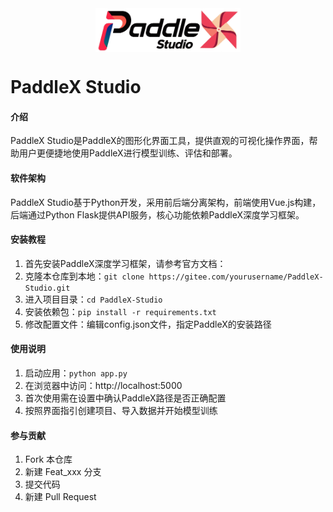 <img src="templates/assets/banner.png" height="70" style="display: block; margin: 0 auto;">

# PaddleX Studio

#### 介绍
PaddleX Studio是PaddleX的图形化界面工具，提供直观的可视化操作界面，帮助用户更便捷地使用PaddleX进行模型训练、评估和部署。

#### 软件架构
PaddleX Studio基于Python开发，采用前后端分离架构，前端使用Vue.js构建，后端通过Python Flask提供API服务，核心功能依赖PaddleX深度学习框架。

#### 安装教程

1. 首先安装PaddleX深度学习框架，请参考官方文档：<mcurl name="PaddleX安装指南" url="https://paddlepaddle.github.io/PaddleX/latest/index.html"></mcurl>
2. 克隆本仓库到本地：`git clone https://gitee.com/yourusername/PaddleX-Studio.git`
3. 进入项目目录：`cd PaddleX-Studio`
4. 安装依赖包：`pip install -r requirements.txt`
5. 修改配置文件：编辑config.json文件，指定PaddleX的安装路径

#### 使用说明

1. 启动应用：`python app.py`
2. 在浏览器中访问：http://localhost:5000
3. 首次使用需在设置中确认PaddleX路径是否正确配置
4. 按照界面指引创建项目、导入数据并开始模型训练

#### 参与贡献

1. Fork 本仓库
2. 新建 Feat_xxx 分支
3. 提交代码
4. 新建 Pull Request
